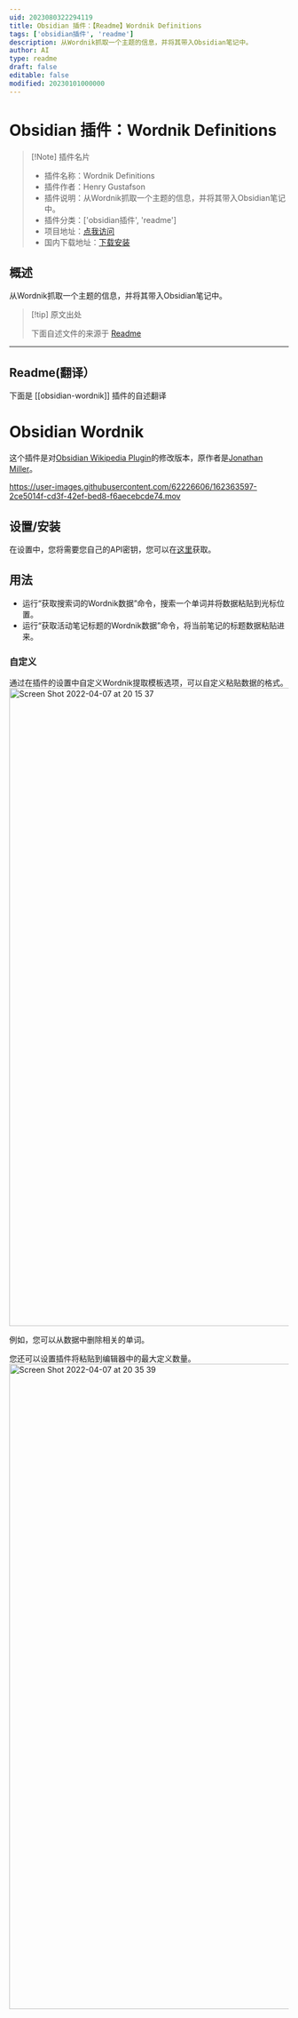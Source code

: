 ```yaml
---
uid: 2023080322294119
title: Obsidian 插件：【Readme】Wordnik Definitions
tags: ['obsidian插件', 'readme']
description: 从Wordnik抓取一个主题的信息，并将其带入Obsidian笔记中。
author: AI
type: readme
draft: false
editable: false
modified: 20230101000000
---
```


# Obsidian 插件：Wordnik Definitions

> [!Note] 插件名片
> - 插件名称：Wordnik Definitions
> - 插件作者：Henry Gustafson
> - 插件说明：从Wordnik抓取一个主题的信息，并将其带入Obsidian笔记中。
> - 插件分类：['obsidian插件', 'readme']
> - 项目地址：[点我访问](https://github.com/lizard-heart/obsidian-wordnik-definitions)
> - 国内下载地址：[下载安装](https://pkmer.cn/products/plugin/pluginMarket/?obsidian-wordnik)

## 概述

从Wordnik抓取一个主题的信息，并将其带入Obsidian笔记中。



> [!tip] 原文出处
> 
>下面自述文件的来源于 [Readme](https://ghproxy.net/https://raw.githubusercontent.com/lizard-heart/obsidian-wordnik-definitions/master/README.md)
> 

---

## Readme(翻译）

下面是 [[obsidian-wordnik]] 插件的自述翻译


# Obsidian Wordnik

这个插件是对[Obsidian Wikipedia Plugin](https://github.com/jmilldotdev/obsidian-wikipedia)的修改版本，原作者是[Jonathan Miller](https://github.com/jmilldotdev)。

https://user-images.githubusercontent.com/62226606/162363597-2ce5014f-cd3f-42ef-bed8-f6aecebcde74.mov

## 设置/安装
在设置中，您将需要您自己的API密钥，您可以在[这里](https://developer.wordnik.com/)获取。

## 用法
- 运行“获取搜索词的Wordnik数据”命令，搜索一个单词并将数据粘贴到光标位置。
- 运行“获取活动笔记标题的Wordnik数据”命令，将当前笔记的标题数据粘贴进来。

### 自定义
通过在插件的设置中自定义Wordnik提取模板选项，可以自定义粘贴数据的格式。
<img width="1149" alt="Screen Shot 2022-04-07 at 20 15 37" src="https://user-images.githubusercontent.com/62226606/162355966-848b7b14-bc06-42dd-9ba6-3342d508d357.png">

例如，您可以从数据中删除相关的单词。

您还可以设置插件将粘贴到编辑器中的最大定义数量。
<img width="1162" alt="Screen Shot 2022-04-07 at 20 35 39" src="https://user-images.githubusercontent.com/62226606/162357771-b362c7ed-0c04-4d56-8c4b-6283d74173e4.png">



